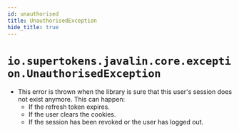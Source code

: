 ```yaml
---
id: unauthorised
title: UnauthorisedException
hide_title: true
---
```


# ```io.supertokens.javalin.core.exception.UnauthorisedException```

- This error is thrown when the library is sure that this user's session does not exist anymore. This can happen:
    - If the refresh token expires.
    - If the user clears the cookies.
    - If the session has been revoked or the user has logged out.